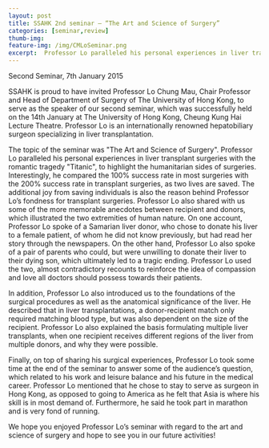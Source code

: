 ```yaml
---
layout: post
title: SSAHK 2nd seminar – “The Art and Science of Surgery”
categories: [seminar,review]
thumb-img: 
feature-img: /img/CMLoSeminar.png
excerpt:  Professor Lo paralleled his personal experiences in liver transplant surgeries with the romantic tragedy "Titanic", to highlight the humanitarian sides of surgeries. Interestingly, he compared the 100% success rate in most surgeries with the 200% success rate in transplant surgeries...
---
```


Second Seminar, 7th January 2015

SSAHK is proud to have invited Professor Lo Chung Mau, Chair Professor and Head of Department of Surgery of The University of Hong Kong, to serve as the speaker of our second seminar, which was successfully held on the 14th January at The University of Hong Kong, Cheung Kung Hai Lecture Theatre. Professor Lo is an internationally renowned hepatobiliary surgeon specializing in liver transplantation. 

The topic of the seminar was "The Art and Science of Surgery". Professor Lo paralleled his personal experiences in liver transplant surgeries with the romantic tragedy "Titanic", to highlight the humanitarian sides of surgeries. Interestingly, he compared the 100% success rate in most surgeries with the 200% success rate in transplant surgeries, as two lives are saved. The additional joy from saving individuals is also the reason behind Professor Lo’s fondness for transplant surgeries. Professor Lo also shared with us some of the more memorable anecdotes between recipient and donors, which illustrated the two extremities of human nature.  On one account, Professor Lo spoke of a Samarian liver donor, who chose to donate his liver to a female patient, of whom he did not know previously, but had read her story through the newspapers. On the other hand, Professor Lo also spoke of a pair of parents who could, but were unwilling to donate their liver to their dying son, which ultimately led to a tragic ending. Professor Lo used the two, almost contradictory recounts to reinforce the idea of compassion and love all doctors should possess towards their patients. 

In addition, Professor Lo also introduced us to the foundations of the surgical procedures as well as the anatomical significance of the liver. He described that in liver transplantations, a donor-recipient match only required matching blood type, but was also dependent on the size of the recipient. Professor Lo also explained the basis formulating multiple liver transplants, when one recipient receives different regions of the liver from multiple donors, and why they were possible.  

Finally, on top of sharing his surgical experiences, Professor Lo took some time at the end of the seminar to answer some of the audience’s question, which related to his work and leisure balance and his future in the medical career. Professor Lo mentioned that he chose to stay to serve as surgeon in Hong Kong, as opposed to going to America as he felt that Asia is where his skill is in most demand of.  Furthermore, he said he took part in marathon and is very fond of running. 

We hope you enjoyed Professor Lo’s seminar with regard to the art and science of surgery and hope to see you in our future activities! 



